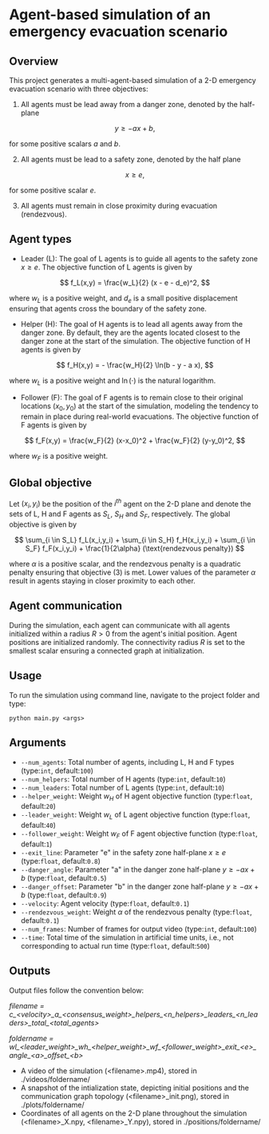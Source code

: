 # Agent-based simulation of an emergency evacuation scenario

## Overview
This project generates a multi-agent-based simulation of a 2-D emergency evacuation scenario with three objectives:

1. All agents must be lead away from a danger zone, denoted by the half-plane
   
$$
y \geq -ax + b,
$$

for some positive scalars $a$ and $b$.

2. All agents must be lead to a safety zone, denoted by the half plane
   
$$
x \geq e,
$$

for some positive scalar $e$. 

3. All agents must remain in close proximity during evacuation (rendezvous).

## Agent types
- Leader (L): The goal of L agents is to guide all agents to the safety zone $x \geq e$. The objective function of L agents is given by

$$
f_L(x,y) = \frac{w_L}{2} (x - e - d_e)^2,
$$

where $w_L$ is a positive weight, and $d_e$ is a small positive displacement ensuring that agents cross the boundary of the safety zone.

- Helper (H): The goal of H agents is to lead all agents away from the danger zone. By default, they are the agents located closest to the danger zone at the start of the simulation. The objective function of H agents is given by

$$
f_H(x,y) = - \frac{w_H}{2} \ln(b - y - a x),
$$

where $w_L$ is a positive weight and $\ln(\cdot)$ is the natural logarithm.

- Follower (F): The goal of F agents is to remain close to their original locations $(x_0,y_0)$ at the start of the simulation, modeling the tendency to remain in place during real-world evacuations. The objective function of F agents is given by

$$
f_F(x,y) = \frac{w_F}{2} (x-x_0)^2 + \frac{w_F}{2} (y-y_0)^2,
$$

where $w_F$ is a positive weight.

## Global objective
Let $(x_i,y_i)$ be the position of the $i^{th}$ agent on the 2-D plane and denote the sets of L, H and F agents as $S_L$, $S_H$ and $S_F$, respectively. The global objective is given by

$$
\sum_{i \in S_L} f_L(x_i,y_i) + \sum_{i \in S_H} f_H(x_i,y_i) + \sum_{i \in S_F} f_F(x_i,y_i) + \frac{1}{2\alpha} (\text{rendezvous penalty})
$$

where $\alpha$ is a positive scalar, and the rendezvous penalty is a quadratic penalty ensuring that objective (3) is met. Lower values of the parameter $\alpha$ result in agents staying in closer proximity to each other.

## Agent communication
During the simulation, each agent can communicate with all agents initialized within a radius $R >0$ from the agent's initial position. Agent positions are initialized randomly. The connectivity radius $R$ is set to the smallest scalar ensuring a connected graph at initialization. 

## Usage
To run the simulation using command line, navigate to the project folder and type:

`python main.py <args>`

## Arguments
- `--num_agents`: Total number of agents, including L, H and F types (type:`int`, default:`100`)
- `--num_helpers`: Total number of H agents (type:`int`, default:`10`)
- `--num_leaders`: Total number of L agents (type:`int`, default:`10`)
- `--helper_weight`: Weight $w_H$ of H agent objective function (type:`float`, default:`20`)
- `--leader_weight`: Weight $w_L$ of L agent objective function (type:`float`, default:`40`)
- `--follower_weight`: Weight $w_F$ of F agent objective function (type:`float`, default:`1`)
- `--exit_line`: Parameter "e" in the safety zone half-plane $x \geq e$ (type:`float`, default:`0.8`)
- `--danger_angle`: Parameter "a" in the danger zone half-plane $y \geq -ax + b$ (type:`float`, default:`0.5`)
- `--danger_offset`: Parameter "b" in the danger zone half-plane $y \geq -ax + b$ (type:`float`, default:`0.9`)
- `--velocity`: Agent velocity (type:`float`, default:`0.1`)
- `--rendezvous_weight`: Weight $\alpha$ of the rendezvous penalty (type:`float`, default:`0.1`)
- `--num_frames`: Number of frames for output video (type:`int`, default:`100`)
- `--time`: Total time of the simulation in artificial time units, i.e., not corresponding to actual run time (type:`float`, default:`500`)

## Outputs
Output files follow the convention below:

*filename = c\_\<velocity>\_a\_\<consensus_weight>\_helpers\_\<n_helpers>\_leaders\_\<n_leaders>\_total\_\<total_agents>*

*foldername = wl\_\<leader_weight>\_wh\_\<helper_weight>\_wf\_\<follower_weight>\_exit\_\<e>\_angle\_\<a>\_offset\_\<b>*

- A video of the simulation (\<filename>.mp4), stored in ./videos/foldername/
- A snapshot of the intialization state, depicting initial positions and the communication graph topology (\<filename>\_init.png), stored in ./plots/foldername/
- Coordinates of all agents on the 2-D plane throughout the simulation (\<filename>\_X.npy, \<filename>\_Y.npy), stored in ./positions/foldername/



